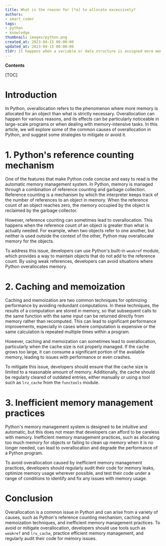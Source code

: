 ```yaml
---
title: What is the reason for [*a] to allocate excessively?
authors:
- smart_coder
tags:
- python
- knowledge
thumbnail: images/python.png
created_at: 2023-04-15 00:00:00
updated_at: 2023-04-15 00:00:00
tldr: It happens when a variable or data structure is assigned more memory than it actually needs, leading to inefficient use of resources.
---
```


**Contents**

[TOC]

# Introduction
In Python, overallocation refers to the phenomenon where more memory is allocated for an object than what is strictly necessary. Overallocation can happen for various reasons, and its effects can be particularly noticeable in large-scale programs or when dealing with memory-intensive tasks. In this article, we will explore some of the common causes of overallocation in Python, and suggest some strategies to mitigate or avoid it.

# 1. Python's reference counting mechanism
One of the features that make Python code concise and easy to read is the automatic memory management system. In Python, memory is managed through a combination of reference counting and garbage collection. Reference counting is a mechanism by which the interpreter keeps track of the number of references to an object in memory. When the reference count of an object reaches zero, the memory occupied by the object is reclaimed by the garbage collector.

However, reference counting can sometimes lead to overallocation. This happens when the reference count of an object is greater than what is actually needed. For example, when two objects refer to one another, but neither is used outside the context of the other, Python may overallocate memory for the objects.

To address this issue, developers can use Python's built-in `weakref` module, which provides a way to maintain objects that do not add to the reference count. By using weak references, developers can avoid situations where Python overallocates memory.

# 2. Caching and memoization
Caching and memoization are two common techniques for optimizing performance by avoiding redundant computations. In these techniques, the results of a computation are stored in memory, so that subsequent calls to the same function with the same input can be returned directly from memory rather than recomputed. This can lead to significant performance improvements, especially in cases where computation is expensive or the same calculation is repeated multiple times within a program.

However, caching and memoization can sometimes lead to overallocation, particularly when the cache size is not properly managed. If the cache grows too large, it can consume a significant portion of the available memory, leading to issues with performance or even crashes.

To mitigate this issue, developers should ensure that the cache size is limited to a reasonable amount of memory. Additionally, the cache should be regularly cleared of outdated entries, either manually or using a tool such as `lru_cache` from the `functools` module.

# 3. Inefficient memory management practices
Python's memory management system is designed to be intuitive and automatic, but this does not mean that developers can afford to be careless with memory. Inefficient memory management practices, such as allocating too much memory for objects or failing to clean up memory when it is no longer needed, can lead to overallocation and degrade the performance of a Python program.

To avoid overallocation caused by inefficient memory management practices, developers should regularly audit their code for memory leaks, optimize memory usage wherever possible, and test their code under a range of conditions to identify and fix any issues with memory usage.

# Conclusion
Overallocation is a common issue in Python and can arise from a variety of causes, such as Python's reference counting mechanism, caching and memoization techniques, and inefficient memory management practices. To avoid or mitigate overallocation, developers should use tools such as `weakref` and `lru_cache`, practice efficient memory management, and regularly audit their code for memory issues.
